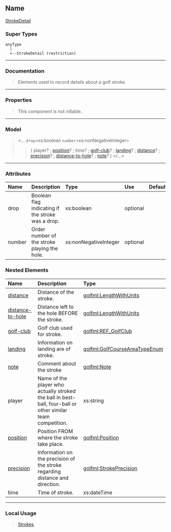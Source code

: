 ## Name ##

[StrokeDetail](CStrokeDetail.md)
### Super Types ###
```
anyType
  |
  +--StrokeDetail (restriction)
```


---


### Documentation ###


> Elements used to record details about a golf stroke.


---



### Properties ###

> This component is not nillable.

---


### Model ###

> <...  `drop`=xs:boolean  `number`=xs:nonNegativeInteger>
> > ( player? ; [position](CPosition.md)? ; time? ; [golf-club](CREF_GolfClub.md)? ; [landing](SGolfCourseAreaTypeEnum.md)? ; [distance](CLengthWithUnits.md)? ; [precision](CStrokePrecision.md)? ; [distance-to-hole](CLengthWithUnits.md)? ; [note](CNote.md)? )
> > </...>

---


### Attributes ###

| **Name** | **Description** | **Type** | **Use** | **Default** | **Fixed** | **Form** |
|:---------|:----------------|:---------|:--------|:------------|:----------|:---------|
| drop |  				Boolean flag indicating if the stroke was a drop.			 | xs:boolean | optional |  |  | unqualified |
| number |  				Order number of the stroke playing the hole.			 | xs:nonNegativeInteger | optional |  |  | unqualified |

### Nested Elements ###

| **Name** | **Description** | **Type** |
|:---------|:----------------|:---------|
| [distance](CLengthWithUnits.md) |  											Distance of the stroke.					 | [golfml:LengthWithUnits](CLengthWithUnits.md) |
| [distance-to-hole](CLengthWithUnits.md) |  											Distance left to the hole BEFORE the stroke.					 | [golfml:LengthWithUnits](CLengthWithUnits.md) |
| [golf-club](CREF_GolfClub.md) |  					Golf club used for stroke.				 | [golfml:REF\_GolfClub](CREF_GolfClub.md) |
| [landing](SGolfCourseAreaTypeEnum.md) |  					Information on landing are of stroke.				 | [golfml:GolfCourseAreaTypeEnum](SGolfCourseAreaTypeEnum.md) |
| [note](CNote.md) |  Comment about the stroke | [golfml:Note](CNote.md) |
| player |  					Name of the player who actually stroked the ball					in best-ball, four-ball or other similar team competition.				 | xs:string |
| [position](CPosition.md) |  					Position FROM where the stroke take place.				 | [golfml:Position](CPosition.md) |
| [precision](CStrokePrecision.md) |  					Information on the precision of the stroke regarding distance and direction.				 | [golfml:StrokePrecision](CStrokePrecision.md) |
| time |  					Time of stroke.				 | xs:dateTime |


---


### Local Usage ###

> [Strokes](CStrokes.md)